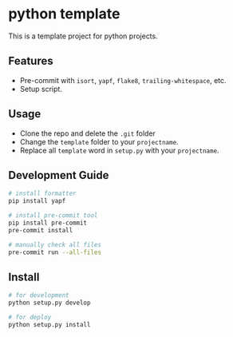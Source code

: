 # python template

This is a template project for python projects.

## Features

- Pre-commit with `isort`, `yapf`, `flake8`, `trailing-whitespace`, etc.
- Setup script.

## Usage

- Clone the repo and delete the `.git` folder
- Change the `template` folder to your `projectname`.
- Replace all `template` word in `setup.py` with your `projectname`.

## Development Guide

```bash
# install formatter
pip install yapf

# install pre-commit tool
pip install pre-commit
pre-commit install

# manually check all files
pre-commit run --all-files
```

## Install

```bash
# for development
python setup.py develop

# for deploy
python setup.py install
```
